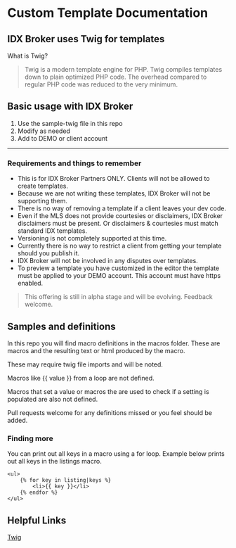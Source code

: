 # Custom Template Documentation


## IDX Broker uses Twig for templates
What is Twig?

> Twig is a modern template engine for PHP. Twig compiles templates down to plain optimized PHP code. The overhead compared to regular PHP code was reduced to the very minimum.



## Basic usage with IDX Broker
1. Use the sample-twig file in this repo
2. Modify as needed
3. Add to DEMO or client account

----

### Requirements and things to remember

* This is for IDX Broker Partners ONLY. Clients will not be allowed to create templates.
* Because we are not writing these templates, IDX Broker will not be supporting them.
* There is no way of removing a template if a client leaves your dev code.
* Even if the MLS does not provide courtesies or disclaimers, IDX Broker disclaimers must be present. Or disclaimers & courtesies must match standard IDX templates.
* Versioning is not completely supported at this time.
* Currently there is no way to restrict a client from getting your template should you publish it.
* IDX Broker will not be involved in any disputes over templates.
* To preview a template you have customized in the editor the template must be applied to your DEMO account. This account must have https enabled.




>This offering is still in alpha stage and will be evolving.
Feedback welcome.

## Samples and definitions

In this repo you will find macro definitions in the macros folder. These are macros and the resulting text or html produced by the macro.

These may require twig file imports and will be noted.

Macros like  {{ value }} from a loop are not defined.

Macros that set a value or macros the are used to check if a setting is populated are also not defined.

Pull requests welcome for any definitions missed or you feel should be added.

### Finding more
You can print out all keys in a macro using a for loop. Example below prints out all keys in the listings macro.

```
<ul>
    {% for key in listing|keys %}
        <li>{{ key }}</li>
    {% endfor %}
</ul>
```


## Helpful Links
[Twig](http://twig.sensiolabs.org/)
